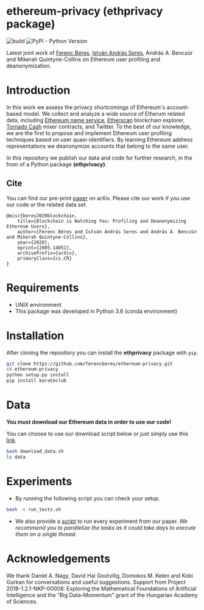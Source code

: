 # ethereum-privacy (ethprivacy package)

![build](https://github.com/ferencberes/ethereum-privacy/actions/workflows/main.yml/badge.svg)
![PyPI - Python Version](https://img.shields.io/badge/python-3.6%20|%203.7%20|%203.8%20|%203.9-blue.svg)

Latest joint work of [Ferenc Béres](https://github.com/ferencberes), [István András Seres](https://github.com/seresistvanandras), András A. Benczúr and Mikerah Quintyne-Collins on Ethereum user profiling and deanonymization. 

# Introduction

In this work we assess the privacy shortcomings of Ethereum's account-based model. We collect and analyze a wide source of Etherum related data, including [Ethereum name service](https://ens.domains/), [Etherscan](https://etherscan.io/) blockchain explorer, [Tornado Cash](https://tornado.cash/) mixer contracts, and Twitter. To the best of our knowledge, we are the first to propose and implement Ethereum user profiling techniques based on user quasi-identifiers. By learning Ethereum address representations we deanonymize accounts that belong to the same user. 

In this repository we publish our data and code for further research, in the from of a Python package **(ethprivacy)**.

## Cite

You can find our pre-print [paper](https://arxiv.org/pdf/2005.14051.pdf) on arXiv. Please cite our work if you use our code or the related data set.

```
@misc{beres2020blockchain,
    title={Blockchain is Watching You: Profiling and Deanonymizing Ethereum Users},
    author={Ferenc Béres and István András Seres and András A. Benczúr and Mikerah Quintyne-Collins},
    year={2020},
    eprint={2005.14051},
    archivePrefix={arXiv},
    primaryClass={cs.CR}
}
```

# Requirements

- UNIX environment
- This package was developed in Python 3.6 (conda environment)

# Installation

After cloning the repository you can install the **ethprivacy** package with `pip`.

```bash
git clone https://github.com/ferencberes/ethereum-privacy.git
cd ethereum-privacy
python setup.py install
pip install karateclub
```

# Data

**You must download our Ethereum data in order to use our code!**

You can choose to use our download script below or just simply use this [link](https://dms.sztaki.hu/~fberes/eth/eth_privacy_2021-06-18.zip).

```bash
bash download_data.sh
ls data
```

# Experiments

- By running the following script you can check your setup.
```bash
bash -e run_tests.sh
```
- We also provide a [script](run_all.sh) to run every experiment from our paper. *We recommend you to parallelize the tasks as it could take days to execute them on a single thread.*

# Acknowledgements

We thank Daniel A. Nagy, David Hai Gootvilig, Domokos M. Kelen and Kobi Gurkan for conversations and useful suggestions. Support from Project 2018-1.2.1-NKP-00008: Exploring the Mathematical Foundations of Artificial Intelligence and the “Big Data–Momentum” grant of the Hungarian
Academy of Sciences.
